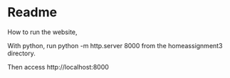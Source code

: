 # Readme

How to run the website,

With python, run python -m http.server 8000 from the homeassignment3 directory.

Then access http://localhost:8000